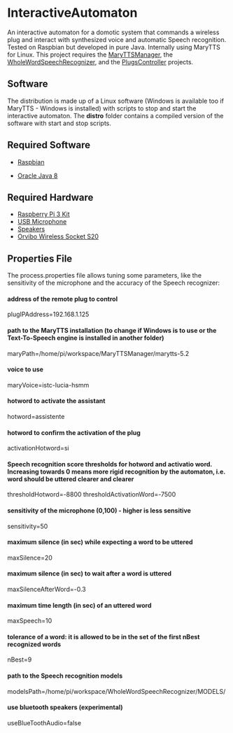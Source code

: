 # InteractiveAutomaton
An interactive automaton for a domotic system that commands a wireless plug and interact with synthesized voice and automatic Speech recognition. Tested on Raspbian but developed in pure Java. Internally using MaryTTS for Linux. This project requires the [MaryTTSManager](https://github.com/gianpaolocoro/MaryTTSManager), the [WholeWordSpeechRecognizer](https://github.com/gianpaolocoro/WholeWordAutomaticSpeechRecognizer), and the [PlugsController](https://github.com/gianpaolocoro/PlugsController) projects.

## Software
The distribution is made up of a Linux software (Windows is available too if MaryTTS - Windows is installed) with scripts to stop and start the interactive automaton. The **distro** folder contains a compiled version of the software with start and stop scripts.

## Required Software

- [Raspbian](https://downloads.raspberrypi.org/raspbian_latest)

- [Oracle Java 8](https://www.linuxbabe.com/desktop-linux/install-oracle-java-8-debian-jessie-raspbian-jessie-via-ppa)

## Required Hardware

- [Raspberry Pi 3 Kit](https://www.amazon.it/Raspberry-Official-Alimentatore-Ufficiale-Dissipatori/dp/B01D0JDM5W/ref=sr_1_2?s=pc&ie=UTF8&qid=1508703636&sr=1-2&keywords=raspberry+pi+3)
- [USB Microphone](https://www.amazon.it/gp/product/B01CQKCTSM/ref=oh_aui_detailpage_o05_s00?ie=UTF8&psc=1)
- [Speakers](https://www.amazon.it/gp/product/B00JRW0M32/ref=oh_aui_detailpage_o06_s00?ie=UTF8&psc=1)
- [Orvibo Wireless Socket S20](https://www.amazon.it/Socket-ORVIBO-controllo-remoto-Android/dp/B01ID0H7D6)

## Properties File
The process.properties file allows tuning some parameters, like the sensitivity of the microphone and the accuracy of the Speech recognizer:

#### address of the remote plug to control
plugIPAddress=192.168.1.125
#### path to the MaryTTS installation (to change if Windows is to use or the Text-To-Speech engine is installed in another folder)
maryPath=/home/pi/workspace/MaryTTSManager/marytts-5.2
#### voice to use
maryVoice=istc-lucia-hsmm
#### hotword to activate the assistant
hotword=assistente
#### hotword to confirm the activation of the plug
activationHotword=si
#### Speech recognition score thresholds for hotword and activatio word. Increasing towards 0 means more rigid recognition by the automaton, i.e. word should be uttered clearer and clearer
thresholdHotword=-8800
thresholdActivationWord=-7500
#### sensitivity of the microphone (0,100) - higher is less sensitive
sensitivity=50
#### maximum silence (in sec) while expecting a word to be uttered
maxSilence=20
#### maximum silence (in sec) to wait after a word is uttered
maxSilenceAfterWord=-0.3
#### maximum time length (in sec) of an uttered word
maxSpeech=10
#### tolerance of a word: it is allowed to be in the set of the first nBest recognized words
nBest=9
#### path to the Speech recognition models
modelsPath=/home/pi/workspace/WholeWordSpeechRecognizer/MODELS/
#### use bluetooth speakers (experimental)
useBlueToothAudio=false
